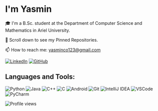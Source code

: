# I'm Yasmin

🎓 I'm a B.Sc. student at the Department of Computer Science and Mathematics in Ariel University.

📌 Scroll down to see my Pinned Repositories.

📫 How to reach me: yasminco123@gmail.com

[![LinkedIn](https://img.shields.io/badge/LinkedIn-0A66C2?style=for-the-badge&logo=linkedin&logoColor=white)](https://www.linkedin.com/in/yasmin-cohen-8a5760326/)
[![GitHub](https://img.shields.io/badge/GitHub-181717?style=for-the-badge&logo=github&logoColor=white)](https://github.com/YasminCohen)

## Languages and Tools:

![Python](https://img.shields.io/badge/python-3776AB?style=for-the-badge&logo=python&logoColor=white)
![Java](https://img.shields.io/badge/java-007396?style=for-the-badge&logo=java&logoColor=white)
![C++](https://img.shields.io/badge/C%2B%2B-00599C?style=for-the-badge&logo=c%2B%2B&logoColor=white)
![C](https://img.shields.io/badge/C%2B%2B-00599C?style=for-the-badge&logo=c%2B%2B&logoColor=white)
![Android](https://img.shields.io/badge/Android-3DDC84?style=for-the-badge&logo=android&logoColor=white)
![Git](https://img.shields.io/badge/git-F05032?style=for-the-badge&logo=git&logoColor=white)
![IntelliJ IDEA](https://img.shields.io/badge/IntelliJ_IDEA-000000?style=for-the-badge&logo=intellij-idea&logoColor=white)
![VSCode](https://img.shields.io/badge/Visual_Studio_Code-0078D4?style=for-the-badge&logo=visual-studio-code&logoColor=white)
![PyCharm](https://img.shields.io/badge/PyCharm-000000?style=for-the-badge&logo=pycharm&logoColor=white)

![Profile views](https://komarev.com/ghpvc/?username=YasminCohen&color=blue&style=flat)
